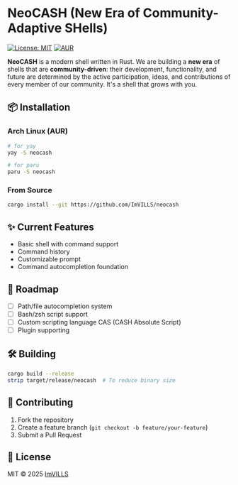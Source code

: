 # NeoCASH (New Era of Community-Adaptive SHells)

[![License: MIT](https://img.shields.io/badge/License-MIT-yellow.svg)](https://opensource.org/licenses/MIT)
[![AUR](https://img.shields.io/aur/version/neocash)](https://aur.archlinux.org/packages/neocash)

**NeoCASH** is a modern shell written in Rust.
We are building a **new era** of shells that are **community-driven**: their development, functionality, and future are determined by the active participation, ideas, and contributions of every member of our community. It's a shell that grows with you.

## 📦 Installation

### Arch Linux (AUR)
```bash
# for yay
yay -S neocash

# for paru
paru -S neocash
```

### From Source
```bash
cargo install --git https://github.com/ImVILLS/neocash
```

## ✨ Current Features
- Basic shell with command support
- Command history
- Customizable prompt
- Command autocompletion foundation

## 🚧 Roadmap
- [ ] Path/file autocompletion system
- [ ] Bash/zsh script support
- [ ] Custom scripting language CAS (CASH Absolute Script)
- [ ] Plugin supporting

## 🛠 Building
```bash
cargo build --release
strip target/release/neocash  # To reduce binary size
```

## 🤝 Contributing
1. Fork the repository
2. Create a feature branch (`git checkout -b feature/your-feature`)
3. Submit a Pull Request

## 📜 License
MIT © 2025 [ImVILLS](https://github.com/ImVILLS)

